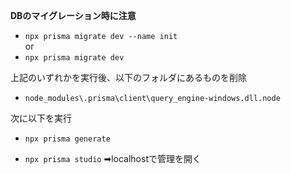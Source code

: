 **DBのマイグレーション時に注意**

- `npx prisma migrate dev --name init`
  <br/>or
- `npx prisma migrate dev`

上記のいずれかを実行後、以下のフォルダにあるものを削除

- `node_modules\.prisma\client\query_engine-windows.dll.node`

次に以下を実行

- `npx prisma generate`

- `npx prisma studio` ➡localhostで管理を開く
